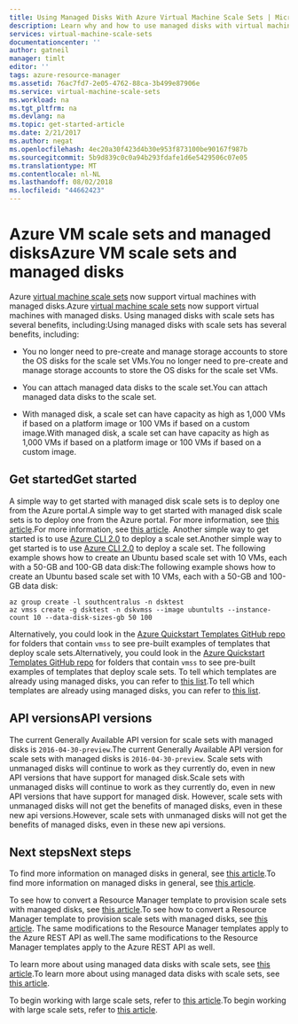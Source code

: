 ```yaml
---
title: Using Managed Disks With Azure Virtual Machine Scale Sets | Microsoft Docs
description: Learn why and how to use managed disks with virtual machine scale sets
services: virtual-machine-scale-sets
documentationcenter: ''
author: gatneil
manager: timlt
editor: ''
tags: azure-resource-manager
ms.assetid: 76ac7fd7-2e05-4762-88ca-3b499e87906e
ms.service: virtual-machine-scale-sets
ms.workload: na
ms.tgt_pltfrm: na
ms.devlang: na
ms.topic: get-started-article
ms.date: 2/21/2017
ms.author: negat
ms.openlocfilehash: 4ec20a30f423d4b30e953f873100be90167f987b
ms.sourcegitcommit: 5b9d839c0c0a94b293fdafe1d6e5429506c07e05
ms.translationtype: MT
ms.contentlocale: nl-NL
ms.lasthandoff: 08/02/2018
ms.locfileid: "44662423"
---
```

# <a name="azure-vm-scale-sets-and-managed-disks"></a><span data-ttu-id="6a866-103">Azure VM scale sets and managed disks</span><span class="sxs-lookup"><span data-stu-id="6a866-103">Azure VM scale sets and managed disks</span></span>

<span data-ttu-id="6a866-104">Azure [virtual machine scale sets](/azure/virtual-machine-scale-sets/) now support virtual machines with managed disks.</span><span class="sxs-lookup"><span data-stu-id="6a866-104">Azure [virtual machine scale sets](/azure/virtual-machine-scale-sets/) now support virtual machines with managed disks.</span></span> <span data-ttu-id="6a866-105">Using managed disks with scale sets has several benefits, including:</span><span class="sxs-lookup"><span data-stu-id="6a866-105">Using managed disks with scale sets has several benefits, including:</span></span>

* <span data-ttu-id="6a866-106">You no longer need to pre-create and manage storage accounts to store the OS disks for the scale set VMs.</span><span class="sxs-lookup"><span data-stu-id="6a866-106">You no longer need to pre-create and manage storage accounts to store the OS disks for the scale set VMs.</span></span>

* <span data-ttu-id="6a866-107">You can attach managed data disks to the scale set.</span><span class="sxs-lookup"><span data-stu-id="6a866-107">You can attach managed data disks to the scale set.</span></span>

* <span data-ttu-id="6a866-108">With managed disk, a scale set can have capacity as high as 1,000 VMs if based on a platform image or 100 VMs if based on a custom image.</span><span class="sxs-lookup"><span data-stu-id="6a866-108">With managed disk, a scale set can have capacity as high as 1,000 VMs if based on a platform image or 100 VMs if based on a custom image.</span></span>

## <a name="get-started"></a><span data-ttu-id="6a866-109">Get started</span><span class="sxs-lookup"><span data-stu-id="6a866-109">Get started</span></span>

<span data-ttu-id="6a866-110">A simple way to get started with managed disk scale sets is to deploy one from the Azure portal.</span><span class="sxs-lookup"><span data-stu-id="6a866-110">A simple way to get started with managed disk scale sets is to deploy one from the Azure portal.</span></span> <span data-ttu-id="6a866-111">For more information, see [this article](./virtual-machine-scale-sets-portal-create.md).</span><span class="sxs-lookup"><span data-stu-id="6a866-111">For more information, see [this article](./virtual-machine-scale-sets-portal-create.md).</span></span> <span data-ttu-id="6a866-112">Another simple way to get started is to use [Azure CLI 2.0](https://docs.microsoft.com/cli/azure/install-az-cli2) to deploy a scale set.</span><span class="sxs-lookup"><span data-stu-id="6a866-112">Another simple way to get started is to use [Azure CLI 2.0](https://docs.microsoft.com/cli/azure/install-az-cli2) to deploy a scale set.</span></span> <span data-ttu-id="6a866-113">The following example shows how to create an Ubuntu based scale set with 10 VMs, each with a 50-GB and 100-GB data disk:</span><span class="sxs-lookup"><span data-stu-id="6a866-113">The following example shows how to create an Ubuntu based scale set with 10 VMs, each with a 50-GB and 100-GB data disk:</span></span>

```azurecli
az group create -l southcentralus -n dsktest
az vmss create -g dsktest -n dskvmss --image ubuntults --instance-count 10 --data-disk-sizes-gb 50 100
```

<span data-ttu-id="6a866-114">Alternatively, you could look in the [Azure Quickstart Templates GitHub repo](https://github.com/Azure/azure-quickstart-templates) for folders that contain `vmss` to see pre-built examples of templates that deploy scale sets.</span><span class="sxs-lookup"><span data-stu-id="6a866-114">Alternatively, you could look in the [Azure Quickstart Templates GitHub repo](https://github.com/Azure/azure-quickstart-templates) for folders that contain `vmss` to see pre-built examples of templates that deploy scale sets.</span></span> <span data-ttu-id="6a866-115">To tell which templates are already using managed disks, you can refer to [this list](https://github.com/Azure/azure-quickstart-templates/blob/master/managed-disk-support-list.md).</span><span class="sxs-lookup"><span data-stu-id="6a866-115">To tell which templates are already using managed disks, you can refer to [this list](https://github.com/Azure/azure-quickstart-templates/blob/master/managed-disk-support-list.md).</span></span>

## <a name="api-versions"></a><span data-ttu-id="6a866-116">API versions</span><span class="sxs-lookup"><span data-stu-id="6a866-116">API versions</span></span>

<span data-ttu-id="6a866-117">The current Generally Available API version for scale sets with managed disks is `2016-04-30-preview`.</span><span class="sxs-lookup"><span data-stu-id="6a866-117">The current Generally Available API version for scale sets with managed disks is `2016-04-30-preview`.</span></span> <span data-ttu-id="6a866-118">Scale sets with unmanaged disks will continue to work as they currently do, even in new API versions that have support for managed disk.</span><span class="sxs-lookup"><span data-stu-id="6a866-118">Scale sets with unmanaged disks will continue to work as they currently do, even in new API versions that have support for managed disk.</span></span> <span data-ttu-id="6a866-119">However, scale sets with unmanaged disks will not get the benefits of managed disks, even in these new api versions.</span><span class="sxs-lookup"><span data-stu-id="6a866-119">However, scale sets with unmanaged disks will not get the benefits of managed disks, even in these new api versions.</span></span>

## <a name="next-steps"></a><span data-ttu-id="6a866-120">Next steps</span><span class="sxs-lookup"><span data-stu-id="6a866-120">Next steps</span></span>

<span data-ttu-id="6a866-121">To find more information on managed disks in general, see [this article](../storage/storage-managed-disks-overview.md).</span><span class="sxs-lookup"><span data-stu-id="6a866-121">To find more information on managed disks in general, see [this article](../storage/storage-managed-disks-overview.md).</span></span>

<span data-ttu-id="6a866-122">To see how to convert a Resource Manager template to provision scale sets with managed disks, see [this article](./virtual-machine-scale-sets-convert-template-to-md.md).</span><span class="sxs-lookup"><span data-stu-id="6a866-122">To see how to convert a Resource Manager template to provision scale sets with managed disks, see [this article](./virtual-machine-scale-sets-convert-template-to-md.md).</span></span> <span data-ttu-id="6a866-123">The same modifications to the Resource Manager templates apply to the Azure REST API as well.</span><span class="sxs-lookup"><span data-stu-id="6a866-123">The same modifications to the Resource Manager templates apply to the Azure REST API as well.</span></span>

<span data-ttu-id="6a866-124">To learn more about using managed data disks with scale sets, see [this article](./virtual-machine-scale-sets-attached-disks.md).</span><span class="sxs-lookup"><span data-stu-id="6a866-124">To learn more about using managed data disks with scale sets, see [this article](./virtual-machine-scale-sets-attached-disks.md).</span></span>

<span data-ttu-id="6a866-125">To begin working with large scale sets, refer to [this article](./virtual-machine-scale-sets-placement-groups.md).</span><span class="sxs-lookup"><span data-stu-id="6a866-125">To begin working with large scale sets, refer to [this article](./virtual-machine-scale-sets-placement-groups.md).</span></span>


